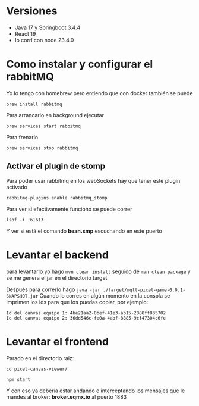 # Versiones
- Java 17 y Springboot 3.4.4
- React 19
- lo corrí con node 23.4.0

# Como instalar y configurar el rabbitMQ
Yo lo tengo con homebrew pero entiendo que con docker también se puede

```brew install rabbitmq```

Para arrancarlo en background ejecutar

```brew services start rabbitmq```

Para frenarlo 

```brew services stop rabbitmq```

## Activar el plugin de stomp
Para poder usar rabbitmq en los webSockets hay que tener este plugin activado

```rabbitmq-plugins enable rabbitmq_stomp```

Para ver si efectivamente funciono se puede correr

```lsof -i :61613```

Y ver si está el comando **bean.smp** escuchando en este puerto

# Levantar el backend
para levantarlo yo hago
```mvn clean install```  seguido de ```mvn clean package```  y se me genera el jar en el directorio target

Después para correrlo hago
```java -jar ./target/mqtt-pixel-game-0.0.1-SNAPSHOT.jar```
Cuando lo corres en algún momento en la consola se imprimen los ids para que los puedas copiar, por ejemplo:

```
Id del canvas equipo 1: 4be21aa2-0bef-41e3-ab15-2888ff835702
Id del canvas equipo 2: 36dd546c-fe0a-4abf-8885-9cf47304c6fe
```

# Levantar el frontend
Parado en el directorio raiz:

```cd pixel-canvas-viewer/```

```npm start```

Y con eso ya debería estar andando e interceptando los mensajes que le mandes al broker: **broker.eqmx.io** al puerto 1883
